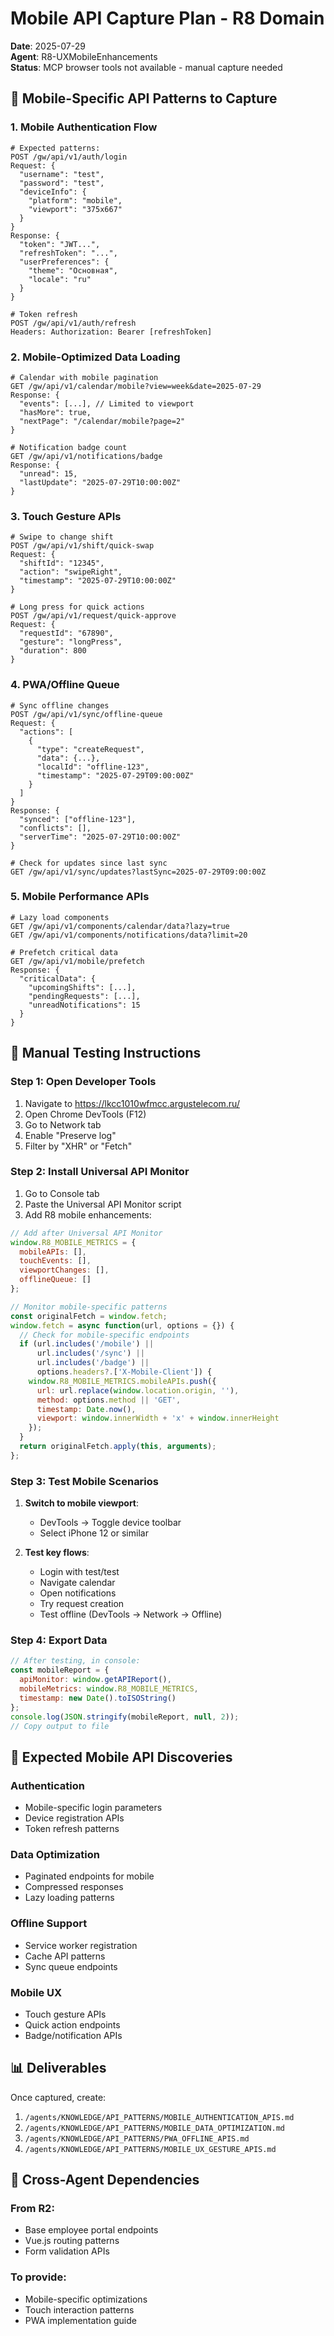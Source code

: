 # Mobile API Capture Plan - R8 Domain

**Date**: 2025-07-29  
**Agent**: R8-UXMobileEnhancements  
**Status**: MCP browser tools not available - manual capture needed

## 🎯 Mobile-Specific API Patterns to Capture

### 1. Mobile Authentication Flow
```http
# Expected patterns:
POST /gw/api/v1/auth/login
Request: {
  "username": "test",
  "password": "test",
  "deviceInfo": {
    "platform": "mobile",
    "viewport": "375x667"
  }
}
Response: {
  "token": "JWT...",
  "refreshToken": "...",
  "userPreferences": {
    "theme": "Основная",
    "locale": "ru"
  }
}

# Token refresh
POST /gw/api/v1/auth/refresh
Headers: Authorization: Bearer [refreshToken]
```

### 2. Mobile-Optimized Data Loading
```http
# Calendar with mobile pagination
GET /gw/api/v1/calendar/mobile?view=week&date=2025-07-29
Response: {
  "events": [...], // Limited to viewport
  "hasMore": true,
  "nextPage": "/calendar/mobile?page=2"
}

# Notification badge count
GET /gw/api/v1/notifications/badge
Response: {
  "unread": 15,
  "lastUpdate": "2025-07-29T10:00:00Z"
}
```

### 3. Touch Gesture APIs
```http
# Swipe to change shift
POST /gw/api/v1/shift/quick-swap
Request: {
  "shiftId": "12345",
  "action": "swipeRight",
  "timestamp": "2025-07-29T10:00:00Z"
}

# Long press for quick actions
POST /gw/api/v1/request/quick-approve
Request: {
  "requestId": "67890",
  "gesture": "longPress",
  "duration": 800
}
```

### 4. PWA/Offline Queue
```http
# Sync offline changes
POST /gw/api/v1/sync/offline-queue
Request: {
  "actions": [
    {
      "type": "createRequest",
      "data": {...},
      "localId": "offline-123",
      "timestamp": "2025-07-29T09:00:00Z"
    }
  ]
}
Response: {
  "synced": ["offline-123"],
  "conflicts": [],
  "serverTime": "2025-07-29T10:00:00Z"
}

# Check for updates since last sync
GET /gw/api/v1/sync/updates?lastSync=2025-07-29T09:00:00Z
```

### 5. Mobile Performance APIs
```http
# Lazy load components
GET /gw/api/v1/components/calendar/data?lazy=true
GET /gw/api/v1/components/notifications/data?limit=20

# Prefetch critical data
GET /gw/api/v1/mobile/prefetch
Response: {
  "criticalData": {
    "upcomingShifts": [...],
    "pendingRequests": [...],
    "unreadNotifications": 15
  }
}
```

## 📝 Manual Testing Instructions

### Step 1: Open Developer Tools
1. Navigate to https://lkcc1010wfmcc.argustelecom.ru/
2. Open Chrome DevTools (F12)
3. Go to Network tab
4. Enable "Preserve log"
5. Filter by "XHR" or "Fetch"

### Step 2: Install Universal API Monitor
1. Go to Console tab
2. Paste the Universal API Monitor script
3. Add R8 mobile enhancements:

```javascript
// Add after Universal API Monitor
window.R8_MOBILE_METRICS = {
  mobileAPIs: [],
  touchEvents: [],
  viewportChanges: [],
  offlineQueue: []
};

// Monitor mobile-specific patterns
const originalFetch = window.fetch;
window.fetch = async function(url, options = {}) {
  // Check for mobile-specific endpoints
  if (url.includes('/mobile') || 
      url.includes('/sync') || 
      url.includes('/badge') ||
      options.headers?.['X-Mobile-Client']) {
    window.R8_MOBILE_METRICS.mobileAPIs.push({
      url: url.replace(window.location.origin, ''),
      method: options.method || 'GET',
      timestamp: Date.now(),
      viewport: window.innerWidth + 'x' + window.innerHeight
    });
  }
  return originalFetch.apply(this, arguments);
};
```

### Step 3: Test Mobile Scenarios
1. **Switch to mobile viewport**: 
   - DevTools → Toggle device toolbar
   - Select iPhone 12 or similar
   
2. **Test key flows**:
   - Login with test/test
   - Navigate calendar
   - Open notifications
   - Try request creation
   - Test offline (DevTools → Network → Offline)

### Step 4: Export Data
```javascript
// After testing, in console:
const mobileReport = {
  apiMonitor: window.getAPIReport(),
  mobileMetrics: window.R8_MOBILE_METRICS,
  timestamp: new Date().toISOString()
};
console.log(JSON.stringify(mobileReport, null, 2));
// Copy output to file
```

## 🎯 Expected Mobile API Discoveries

### Authentication
- Mobile-specific login parameters
- Device registration APIs
- Token refresh patterns

### Data Optimization
- Paginated endpoints for mobile
- Compressed responses
- Lazy loading patterns

### Offline Support
- Service worker registration
- Cache API patterns
- Sync queue endpoints

### Mobile UX
- Touch gesture APIs
- Quick action endpoints
- Badge/notification APIs

## 📊 Deliverables

Once captured, create:
1. `/agents/KNOWLEDGE/API_PATTERNS/MOBILE_AUTHENTICATION_APIS.md`
2. `/agents/KNOWLEDGE/API_PATTERNS/MOBILE_DATA_OPTIMIZATION.md`
3. `/agents/KNOWLEDGE/API_PATTERNS/PWA_OFFLINE_APIS.md`
4. `/agents/KNOWLEDGE/API_PATTERNS/MOBILE_UX_GESTURE_APIS.md`

## 🔗 Cross-Agent Dependencies

### From R2:
- Base employee portal endpoints
- Vue.js routing patterns
- Form validation APIs

### To provide:
- Mobile-specific optimizations
- Touch interaction patterns
- PWA implementation guide